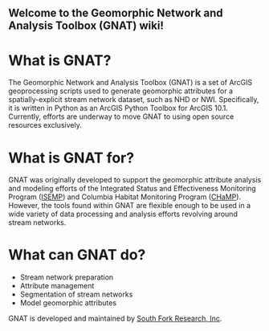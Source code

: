 ## Welcome to the Geomorphic Network and Analysis Toolbox (GNAT) wiki!

# What is GNAT?
The Geomorphic Network and Analysis Toolbox (GNAT) is a set of ArcGIS geoprocessing scripts used to generate geomorphic attributes for a spatially-explicit stream network dataset, such as NHD or NWI.  Specifically, it is written in Python as an ArcGIS Python Toolbox for ArcGIS 10.1. Currently, efforts are underway to move GNAT to using open source resources exclusively.

# What is GNAT for?
GNAT was originally developed to support the geomorphic attribute analysis and modeling efforts of the Integrated Status and Effectiveness Monitoring Program ([ISEMP](http://isemp.org)) and Columbia Habitat Monitoring Program ([CHaMP](https://www.champmonitoring.org)). However, the tools found within GNAT are flexible enough to be used in a wide variety of data processing and analysis efforts revolving around stream networks.

# What can GNAT do?
* Stream network preparation
* Attribute management
* Segmentation of stream networks
* Model geomorphic attributes 

GNAT is developed and maintained by [South Fork Research, Inc](http://southforkresearch.org).